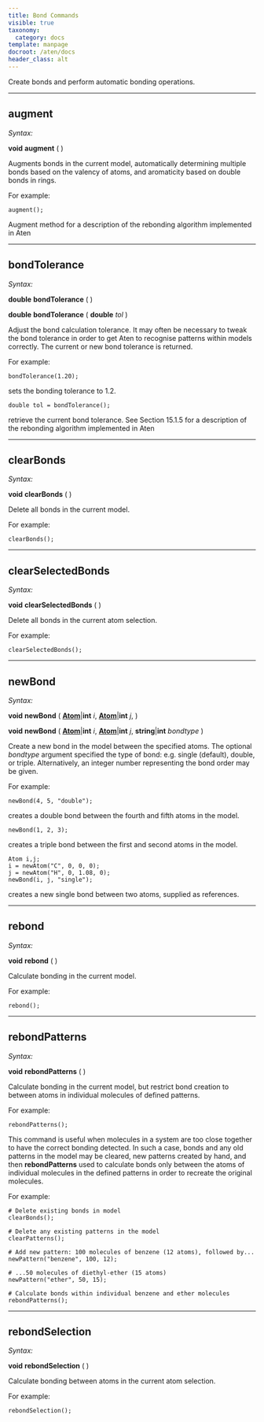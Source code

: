 ```yaml
---
title: Bond Commands
visible: true
taxonomy:
  category: docs
template: manpage
docroot: /aten/docs
header_class: alt
---
```


Create bonds and perform automatic bonding operations.

---

## augment <a id="augment"></a>

_Syntax:_

**void** **augment** ( )

Augments bonds in the current model, automatically determining multiple bonds based on the valency of atoms, and aromaticity based on double bonds in rings.

For example:

```aten
augment();
```

Augment method for a description of the rebonding algorithm implemented in Aten

---

## bondTolerance <a id="bondtolerance"></a>

_Syntax:_

**double** **bondTolerance** ( )

**double** **bondTolerance** ( **double** _tol_ )

Adjust the bond calculation tolerance. It may often be necessary to tweak the bond tolerance in order to get Aten to recognise patterns within models correctly. The current or new bond tolerance is returned.

For example:

```aten
bondTolerance(1.20);
```

sets the bonding tolerance to 1.2.

```aten
double tol = bondTolerance();
```

retrieve the current bond tolerance. See Section 15.1.5 for a description of the rebonding algorithm implemented in Aten

---

## clearBonds <a id="clearbonds"></a>

_Syntax:_

**void** **clearBonds** ( )

Delete all bonds in the current model.

For example:

```aten
clearBonds();
```

---

## clearSelectedBonds <a id="clearselectedbonds"></a>

_Syntax:_

**void** **clearSelectedBonds** ( )

Delete all bonds in the current atom selection.

For example:

```aten
clearSelectedBonds();
```

---

## newBond <a id="newbond"></a>

_Syntax:_

**void** **newBond** ( [**Atom**](/aten/docs/scripting/variabletypes/atom)|**int** _i_, [**Atom**](/aten/docs/scripting/variabletypes/atom)|**int** _j_, )

**void** **newBond** ( [**Atom**](/aten/docs/scripting/variabletypes/atom)|**int** _i_, [**Atom**](/aten/docs/scripting/variabletypes/atom)|**int** _j_, **string**|**int** _bondtype_ )

Create a new bond in the model between the specified atoms. The optional _bondtype_ argument specified the type of bond: e.g. single (default), double, or triple. Alternatively, an integer number representing the bond order may be given.

For example:

```aten
newBond(4, 5, "double");
```

creates a double bond between the fourth and fifth atoms in the model.

```aten
newBond(1, 2, 3);
```

creates a triple bond between the first and second atoms in the model.
```aten
Atom i,j;
i = newAtom("C", 0, 0, 0);
j = newAtom("H", 0, 1.08, 0);
newBond(i, j, "single");
```

creates a new single bond between two atoms, supplied as references.

---

## rebond <a id="rebond"></a>

_Syntax:_

**void** **rebond** ( )

Calculate bonding in the current model.

For example:

```aten
rebond();
```

---

## rebondPatterns <a id="rebondpatterns"></a>

_Syntax:_

**void** **rebondPatterns** ( )

Calculate bonding in the current model, but restrict bond creation to between atoms in individual molecules of defined patterns.

For example:

```aten
rebondPatterns();
```

This command is useful when molecules in a system are too close together to have the correct bonding detected. In such a case, bonds and any old patterns in the model may be cleared, new patterns created by hand, and then **rebondPatterns** used to calculate bonds only between the atoms of individual molecules in the defined patterns in order to recreate the original molecules.

For example:
```aten
# Delete existing bonds in model
clearBonds();

# Delete any existing patterns in the model 
clearPatterns();

# Add new pattern: 100 molecules of benzene (12 atoms), followed by... 
newPattern("benzene", 100, 12);

# ...50 molecules of diethyl-ether (15 atoms)
newPattern("ether", 50, 15);

# Calculate bonds within individual benzene and ether molecules
rebondPatterns();
```

---

## rebondSelection <a id="rebondselection"></a>

_Syntax:_

**void** **rebondSelection** ( )

Calculate bonding between atoms in the current atom selection.

For example:

```aten
rebondSelection();
```


